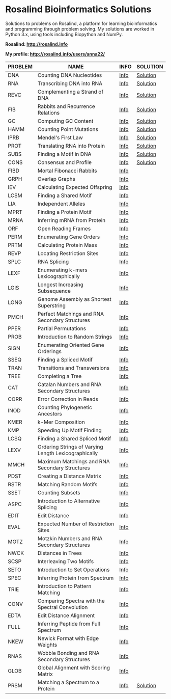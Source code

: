 # Rosalind Bioinformatics Solutions

Solutions to problems on Rosalind, a platform for learning bioinformatics and programming through problem solving. My solutions are worked in Python 3.x, using tools including Biopython and NumPy. 

**Rosalind: http://rosalind.info**

**My profile: http://rosalind.info/users/anna22/**

| PROBLEM | NAME                  | INFO     | SOLUTION |
| --------|-----------------------|----------|----------|
| DNA     | Counting DNA Nucleotides|[Info](http://rosalind.info/problems/dna/)|[Solution](https://github.com/agolikova/Rosalind-Bioinformatics-Solutions/blob/main/Code/DNA_Counting%20Nucleotides.py)|
| RNA     | Transcribing DNA into RNA|[Info](http://rosalind.info/problems/rna/)|[Solution](https://github.com/agolikova/Rosalind-Bioinformatics-Solutions/blob/main/Code/RNA_Transcribing%20DNA%20into%20RNA.py)|
| REVC    | Complementing a Strand of DNA|[Info](http://rosalind.info/problems/revc/)|[Solution](https://github.com/agolikova/Rosalind-Bioinformatics-Solutions/blob/main/Code/REVC_Complementing%20a%20Strand%20of%20DNA.py)|
| FIB     | Rabbits and Recurrence Relations|[Info](http://rosalind.info/problems/fib/)|[Solution](https://github.com/agolikova/Rosalind-Bioinformatics-Solutions/blob/main/Code/FIB_Rabbits%20and%20Recurrence%20Relations.py)|
| GC      | Computing GC Content|[Info](http://rosalind.info/problems/gc/)|[Solution](https://github.com/agolikova/Rosalind-Bioinformatics-Solutions/blob/main/Code/GC_Computing%20GC%20Content.py)|
| HAMM    | Counting Point Mutations|[Info](http://rosalind.info/problems/hamm/)|[Solution](https://github.com/agolikova/Rosalind-Bioinformatics-Solutions/blob/main/Code/HAMM_Counting%20point%20mutations.py)|
| IPRB    | Mendel's First Law|[Info](http://rosalind.info/problems/iprb/)|[Solution](https://github.com/agolikova/Rosalind-Bioinformatics-Solutions/blob/main/Code/IPRB_Mendel's%20first%20law.py)|
| PROT    | Translating RNA into Protein|[Info](http://rosalind.info/problems/prot/)|[Solution](https://github.com/agolikova/Rosalind-Bioinformatics-Solutions/blob/main/Code/PROT_Translating%20RNA%20into%20Protein.py)|
| SUBS    | Finding a Motif in DNA|[Info](http://rosalind.info/problems/subs/)|[Solution](https://github.com/agolikova/Rosalind-Bioinformatics-Solutions/blob/main/Code/SUBS_Finding%20a%20Motif%20in%20DNA.py)|
| CONS    | Consensus and Profile|[Info](http://rosalind.info/problems/cons/)|[Solution](https://github.com/agolikova/Rosalind-Bioinformatics-Solutions/blob/main/Code/CONS_Consensus%20and%20profile.py)|
| FIBD    | Mortal Fibonacci Rabbits|[Info](http://rosalind.info/problems/fibd/)|
| GRPH    | Overlap Graphs|[Info](http://rosalind.info/problems/grph/)|
| IEV     | Calculating Expected Offspring|[Info](http://rosalind.info/problems/iev/)|
| LCSM    | Finding a Shared Motif|[Info](http://rosalind.info/problems/lcsm/)|
| LIA     | Independent Alleles|[Info](http://rosalind.info/problems/lia/)|
| MPRT    | Finding a Protein Motif|[Info](http://rosalind.info/problems/mprt/)|
| MRNA    | Inferring mRNA from Protein|[Info](http://rosalind.info/problems/mrna/)|
| ORF     | Open Reading Frames|[Info](http://rosalind.info/problems/orf/)|
| PERM    | Enumerating Gene Orders|[Info](http://rosalind.info/problems/perm/)|
| PRTM    | Calculating Protein Mass|[Info](http://rosalind.info/problems/prtm/)|
| REVP    | Locating Restriction Sites|[Info](http://rosalind.info/problems/revp/)|
| SPLC    | RNA Splicing|[Info](http://rosalind.info/problems/splc/)|
| LEXF    | Enumerating k-mers Lexicographically|[Info](http://rosalind.info/problems/lexf/)|
| LGIS    | Longest Increasing Subsequence|[Info](http://rosalind.info/problems/lgis/)|
| LONG    | Genome Assembly as Shortest Superstring|[Info](http://rosalind.info/problems/long/)|
| PMCH    | Perfect Matchings and RNA Secondary Structures|[Info](http://rosalind.info/problems/pmch/)|
| PPER    | Partial Permutations|[Info](http://rosalind.info/problems/pper/)|
| PROB    | Introduction to Random Strings|[Info](http://rosalind.info/problems/prob/)|
| SIGN    | Enumerating Oriented Gene Orderings|[Info](http://rosalind.info/problems/sign/)|
| SSEQ    | Finding a Spliced Motif|[Info](http://rosalind.info/problems/sseq/)|
| TRAN    | Transitions and Transversions|[Info](http://rosalind.info/problems/tran/)|
| TREE    | Completing a Tree|[Info](http://rosalind.info/problems/tree/)|
| CAT     | Catalan Numbers and RNA Secondary Structures|[Info](http://rosalind.info/problems/cat/)|
| CORR    | Error Correction in Reads|[Info](http://rosalind.info/problems/corr/)|
| INOD    | Counting Phylogenetic Ancestors|[Info](http://rosalind.info/problems/inod/)|
| KMER    | k-Mer Composition|[Info](http://rosalind.info/problems/kmer/)|
| KMP     | Speeding Up Motif Finding|[Info](http://rosalind.info/problems/kmp/)|
| LCSQ    | Finding a Shared Spliced Motif|[Info](http://rosalind.info/problems/lcsq/)|
| LEXV    | Ordering Strings of Varying Length Lexicographically|[Info](http://rosalind.info/problems/lexv/)|
| MMCH    | Maximum Matchings and RNA Secondary Structures|[Info](http://rosalind.info/problems/mmch/)|
| PDST    | Creating a Distance Matrix|[Info](http://rosalind.info/problems/pdst/)|
| RSTR    | Matching Random Motifs|[Info](http://rosalind.info/problems/rstr/)|
| SSET    | Counting Subsets|[Info](http://rosalind.info/problems/sset/)|
| ASPC    | Introduction to Alternative Splicing|[Info](http://rosalind.info/problems/aspc/)|
| EDIT    | Edit Distance|[Info](http://rosalind.info/problems/edit/)|
| EVAL    | Expected Number of Restriction Sites|[Info](http://rosalind.info/problems/eval/)|
| MOTZ    | Motzkin Numbers and RNA Secondary Structures|[Info](http://rosalind.info/problems/motz/)|
| NWCK    | Distances in Trees|[Info](http://rosalind.info/problems/nwck/)|
| SCSP    | Interleaving Two Motifs|[Info](http://rosalind.info/problems/scsp/)|
| SETO    | Introduction to Set Operations|[Info](http://rosalind.info/problems/seto/)|
| SPEC    | Inferring Protein from Spectrum|[Info](http://rosalind.info/problems/spec/)|
| TRIE    | Introduction to Pattern Matching|[Info](http://rosalind.info/problems/trie/)|
| CONV    | Comparing Spectra with the Spectral Convolution|[Info](http://rosalind.info/problems/conv/)|
| EDTA    | Edit Distance Alignment|[Info](http://rosalind.info/problems/edta/)|
| FULL    | Inferring Peptide from Full Spectrum|[Info](http://rosalind.info/problems/full/)|
| NKEW    | Newick Format with Edge Weights|[Info](http://rosalind.info/problems/nkew/)|
| RNAS    | Wobble Bonding and RNA Secondary Structures|[Info](http://rosalind.info/problems/rnas/)|
| GLOB    | Global Alignment with Scoring Matrix|[Info](http://rosalind.info/problems/glob/)|
| PRSM    | Matching a Spectrum to a Protein|[Info](http://rosalind.info/problems/prsm/)|[Solution](https://github.com/agolikova/Rosalind-Bioinformatics-Solutions/blob/main/Code/PRSM_Matching%20a%20Spectrum%20to%20a%20Protein.py)|
